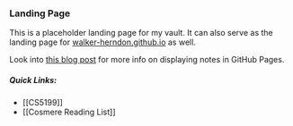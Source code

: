 ### Landing Page

This is a placeholder landing page for my vault. It can also serve as the landing page for [walker-herndon.github.io](https://walker-herndon.github.io) as well.

Look into [this blog post](https://dev.to/ar2pi/publish-your-markdown-docs-on-github-pages-6pe) for more info on displaying notes in GitHub Pages.

##### Quick Links:
- [[CS5199]]
- [[Cosmere Reading List]]